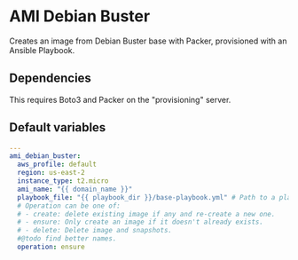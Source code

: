 # AMI Debian Buster
Creates an image from Debian Buster base with Packer, provisioned with an Ansible Playbook.

## Dependencies
This requires Boto3 and Packer on the "provisioning" server.

<!--TOC-->
<!--ENDTOC-->
<!--ROLEVARS-->
## Default variables
```yaml
---
ami_debian_buster:
  aws_profile: default
  region: us-east-2
  instance_type: t2.micro
  ami_name: "{{ domain_name }}"
  playbook_file: "{{ playbook_dir }}/base-playbook.yml" # Path to a playbook used to provision the image.
  # Operation can be one of:
  # - create: delete existing image if any and re-create a new one.
  # - ensure: Only create an image if it doesn't already exists.
  # - delete: Delete image and snapshots.
  #@todo find better names.
  operation: ensure

```

<!--ENDROLEVARS-->
